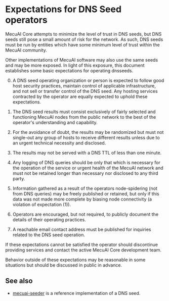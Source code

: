 Expectations for DNS Seed operators
====================================

MecuAI Core attempts to minimize the level of trust in DNS seeds,
but DNS seeds still pose a small amount of risk for the network.
As such, DNS seeds must be run by entities which have some minimum
level of trust within the MecuAI community.

Other implementations of MecuAI software may also use the same
seeds and may be more exposed. In light of this exposure, this
document establishes some basic expectations for operating dnsseeds.

0. A DNS seed operating organization or person is expected to follow good
host security practices, maintain control of applicable infrastructure,
and not sell or transfer control of the DNS seed. Any hosting services
contracted by the operator are equally expected to uphold these expectations.

1. The DNS seed results must consist exclusively of fairly selected and
functioning MecuAI nodes from the public network to the best of the
operator's understanding and capability.

2. For the avoidance of doubt, the results may be randomized but must not
single-out any group of hosts to receive different results unless due to an
urgent technical necessity and disclosed.

3. The results may not be served with a DNS TTL of less than one minute.

4. Any logging of DNS queries should be only that which is necessary
for the operation of the service or urgent health of the MecuAI
network and must not be retained longer than necessary nor disclosed
to any third party.

5. Information gathered as a result of the operators node-spidering
(not from DNS queries) may be freely published or retained, but only
if this data was not made more complete by biasing node connectivity
(a violation of expectation (1)).

6. Operators are encouraged, but not required, to publicly document the
details of their operating practices.

7. A reachable email contact address must be published for inquiries
related to the DNS seed operation.

If these expectations cannot be satisfied the operator should
discontinue providing services and contact the active MecuAI
Core development team.

Behavior outside of these expectations may be reasonable in some
situations but should be discussed in public in advance.

See also
----------
- [mecuai-seeder](https://github.com/nightlymecuai/mecuai-seeder) is a reference implementation of a DNS seed.
